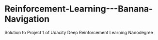 # Reinforcement-Learning---Banana-Navigation
Solution to Project 1 of Udacity Deep Reinforcement Learning Nanodegree
